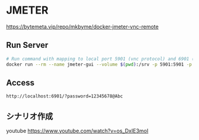 # JMETER

https://bytemeta.vip/repo/mkbyme/docker-jmeter-vnc-remote

## Run Server
```bash
# Run command with mapping to local port 5901 (vnc protocol) and 6901 (vnc web access):
docker run --rm --name jmeter-gui --volume $(pwd):/srv -p 5901:5901 -p 6901:6901 mkbyme/docker-jmeter-vnc-remote
```

## Access
```bash
http://localhost:6901/?password=12345678@Abc
```

## シナリオ作成 
youtube https://www.youtube.com/watch?v=os_DxIE3moI